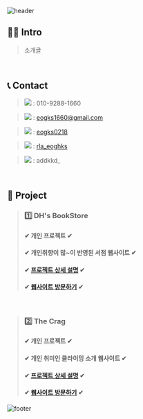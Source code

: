 ![header](https://capsule-render.vercel.app/api?type=Soft&text=김대환의&fontAlign=30&fontSize=30&desc=PORTFOLIO&descAlign=60&descAlignY=50&theme=gruvbox_light)



## 🙋‍♂️ Intro

> 소개글

<br />

## 📞 Contact

> <img src="https://img.shields.io/badge/Phone number-007396?style=for-the-badge&" /> : 010-9288-1660
  
> <img src="https://img.shields.io/badge/Gmail-D14836?style=for-the-badge&logo=gmail&logoColor=white" /> : eogks1660@gmail.com
  
> <img src="https://img.shields.io/badge/GitHub-100000?style=for-the-badge&logo=github&logoColor=white" /> : <a href="https://github.com/eogks0218">eogks0218</a>
  
> <img src="https://img.shields.io/badge/Instagram-E4405F?style=for-the-badge&logo=instagram&logoColor=white" /> : <a href="https://www.instagram.com/rla_eoghks">rla_eoghks</a>

> <img src="https://img.shields.io/badge/Discord-7289DA?style=for-the-badge&logo=discord&logoColor=white" /> : addkkd_

<br />

## 📝 Project

> ### 1️⃣ DH's BookStore
>
> #### ✔ 개인 프로젝트 ✔
> #### ✔ 개인취향이 많~이 반영된 서점 웹사이트 ✔
> #### ✔ <a href="https://github.com/eogks0218/DH_BookStore">프로젝트 상세 설명</a> ✔
> #### ✔ <a href="https://eogks0218.github.io/DH_BookStore">웹사이트 방문하기</a> ✔

<br />

> ### 2️⃣ The Crag
>
> #### ✔ 개인 프로젝트 ✔
> #### ✔ 개인 취미인 클라이밍 소개 웹사이트 ✔
> #### ✔ <a href="https://github.com/eogks0218/DH_Climbing">프로젝트 상세 설명</a> ✔
> #### ✔ <a href="https://eogks0218.github.io/DH_Climbing">웹사이트 방문하기</a> ✔



![footer](https://capsule-render.vercel.app/api?type=Waving&section=footer&theme=gruvbox_light)
